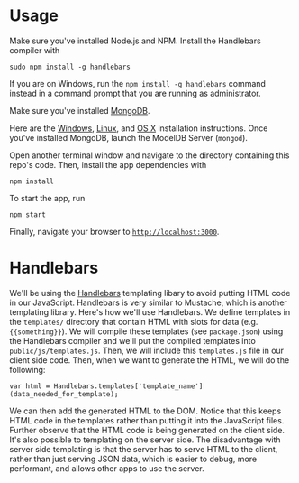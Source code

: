 # Usage
Make sure you've installed Node.js and NPM. Install the Handlebars compiler with

```
sudo npm install -g handlebars
```

If you are on Windows, run the `npm install -g handlebars` command instead in a 
command prompt that you are running as administrator.

Make sure you've installed [MongoDB](https://www.mongodb.com/download-center?jmp=nav#community).

Here are the [Windows](https://docs.mongodb.com/manual/tutorial/install-mongodb-on-windows/),
[Linux](https://docs.mongodb.com/manual/tutorial/install-mongodb-on-linux/),
and [OS X](https://docs.mongodb.com/manual/tutorial/install-mongodb-on-os-x/) installation instructions.
Once you've installed MongoDB, launch the ModelDB Server (`mongod`).

Open another terminal window and navigate to the directory containing this repo's code.
Then, install the app dependencies with

```
npm install
```

To start the app, run

```
npm start
```

Finally, navigate your browser to [`http://localhost:3000`](http://localhost:3000).

# Handlebars

We'll be using the [Handlebars](http://handlebarsjs.com/) templating libary to
avoid putting HTML code in our JavaScript. Handlebars is very similar to Mustache,
which is another templating library. Here's how we'll use Handlebars. We define
templates in the `templates/` directory that contain HTML with slots for data
(e.g. `{{something}}`). We will compile these templates (see `package.json`) using the Handlebars
compiler and we'll put the compiled templates into `public/js/templates.js`. Then,
we will include this `templates.js` file in our client side code. Then, when we
want to generate the HTML, we will do the following:

```
var html = Handlebars.templates['template_name'](data_needed_for_template);
```

We can then add the generated HTML to the DOM. Notice that this keeps HTML code in
the templates rather than putting it into the JavaScript files. Further observe
that the HTML code is being generated on the client side. It's also possible to
templating on the server side. The disadvantage with server side templating is that
the server has to serve HTML to the client, rather than just serving JSON data,
which is easier to debug, more performant, and allows other apps to use the server.
